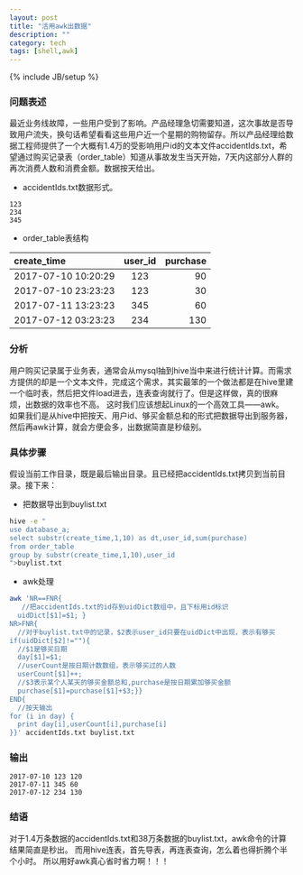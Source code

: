```yaml
---
layout: post
title: "活用awk出数据"
description: ""
category: tech
tags: [shell,awk]
---
```

{% include JB/setup %}

### 问题表述
最近业务线故障，一些用户受到了影响。产品经理急切需要知道，这次事故是否导致用户流失，换句话希望看看这些用户近一个星期的购物留存。所以产品经理给数据工程师提供了一个大概有1.4万的受影响用户id的文本文件accidentIds.txt，希望通过购买记录表（order_table）知道从事故发生当天开始，7天内这部分人群的再次消费人数和消费金额。数据按天给出。

- accidentIds.txt数据形式。

```
123
234
345
```
- order_table表结构

| create_time  | user_id  | purchase |
| :------------ |:---------------:| -----:|
| 2017-07-10 10:20:29      | 123 | 90 |
| 2017-07-10 23:23:23      | 123 | 30 |
| 2017-07-11 13:23:23      | 345 | 60 |
| 2017-07-12 03:23:23      | 234 | 130 |

### 分析
用户购买记录属于业务表，通常会从mysql抽到hive当中来进行统计计算。而需求方提供的却是一个文本文件，完成这个需求，其实最笨的一个做法都是在hive里建一个临时表，然后把文件load进去，连表查询就行了。但是这样做，真的很麻烦，出数据的效率也不高。
这时我们应该想起Linux的一个高效工具——awk。
如果我们是从hive中把按天、用户id、够买金额总和的形式把数据导出到服务器，然后再awk计算，就会方便会多，出数据简直是秒级别。
### 具体步骤
假设当前工作目录，既是最后输出目录。且已经把accidentIds.txt拷贝到当前目录。接下来：

- 把数据导出到buylist.txt


```sh
hive -e " 
use database_a;
select substr(create_time,1,10) as dt,user_id,sum(purchase) 
from order_table 
group by substr(create_time,1,10),user_id
">buylist.txt
```

- awk处理


```sh
awk 'NR==FNR{ 
   //把accidentIds.txt的id存到uidDict数组中，且下标用id标识
  uidDict[$1]=$1; }
NR>FNR{
  //对于buylist.txt中的记录，$2表示user_id只要在uidDict中出现，表示有够买
if(uidDict[$2]!=""){
  //$1是够买日期
  day[$1]=$1;
  //userCount是按日期计数数组，表示够买过的人数
  userCount[$1]++;
  //$3表示某个人某天的够买金额总和,purchase是按日期累加够买金额
  purchase[$1]=purchase[$1]+$3;}} 
END{ 
  //按天输出
for (i in day) {
  print day[i],userCount[i],purchase[i]
}}' accidentIds.txt buylist.txt
```

### 输出

```
2017-07-10 123 120
2017-07-11 345 60
2017-07-12 234 130
```
### 结语
对于1.4万条数据的accidentIds.txt和38万条数据的buylist.txt，awk命令的计算结果简直是秒出。
而用hive连表，首先导表，再连表查询，怎么着也得折腾个半个小时。
所以用好awk真心省时省力啊！！！